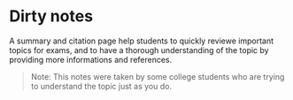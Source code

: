 # Dirty notes

A summary and citation page help students to quickly reviewe important topics for exams, and to have a thorough understanding of the topic by providing more informations and references.

> Note:
This notes were taken by some college students who are trying to understand the topic just as you do.

